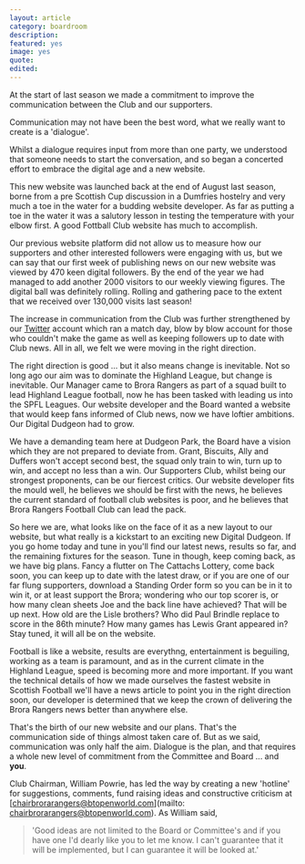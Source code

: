 ```yaml
---
layout: article
category: boardroom
description:
featured: yes
image: yes
quote:
edited:
---
```

At the start of last season we made a commitment to improve the communication between the Club and our supporters.

Communication may not have been the best word, what we really want to create is a 'dialogue'.

Whilst a dialogue requires input from more than one party, we understood that someone needs to start the conversation, and so began a concerted effort to embrace the digital age and a new website.

This new website was launched back at the end of August last season, borne from a pre Scottish Cup discussion in a Dumfries hostelry and very much a toe in the water for a budding website developer. As far as putting a toe in the water it was a salutory lesson in testing the temperature with your elbow first. A good Fottball Club website has much to accomplish.

Our previous website platform did not allow us to measure how our supporters and other interested followers were engaging with us, but we can say that our first week of publishing news on our new website was viewed by 470 keen digital followers. By the end of the year we had managed to add another 2000 visitors to our weekly viewing figures. The digital ball was definitely rolling. Rolling and gathering pace to the extent that we received over 130,000 visits last season!

The increase in communication from the Club was further strengthened by our [Twitter](https://twitter.com/brorarangers) account which ran a match day, blow by blow account for those who couldn't make the game as well as keeping followers up to date with Club news. All in all, we felt we were moving in the right direction.

The right direction is good ... but it also means change is inevitable. Not so long ago our aim was to dominate the Highland League, but change is inevitable. Our Manager came to Brora Rangers as part of a squad built to lead Highland League football, now he has been tasked with leading us into the SPFL Leagues. Our website developer and the Board wanted a website that would keep fans informed of Club news, now we have loftier ambitions. Our Digital Dudgeon had to grow.

We have a demanding team here at Dudgeon Park, the Board have a vision which they are not prepared to deviate from. Grant, Biscuits, Ally and Duffers won't accept second best, the squad only train to win, turn up to win, and accept no less than a win. Our Supporters Club, whilst being our strongest proponents, can be our fiercest critics. Our website developer fits the mould well, he believes we should be first with the news, he believes the current standard of football club websites is poor, and he believes that Brora Rangers Football Club can lead the pack.

So here we are, what looks like on the face of it as a new layout to our website, but what really is a kickstart to an exciting new Digital Dudgeon. If you go home today and tune in you'll find our latest news, results so far, and the remaining fixtures for the season. Tune in though, keep coming back, as we have big plans. Fancy a flutter on The Cattachs Lottery, come back soon, you can keep up to date with the latest draw, or if you are one of our far flung supporters, download a Standing Order form so you can be in it to win it, or at least support the Brora; wondering who our top scorer is, or how many clean sheets Joe and the back line have achieved? That will be up next. How old are the Lisle brothers? Who did Paul Brindle replace to score in the 86th minute? How many games has Lewis Grant appeared in? Stay tuned, it will all be on the website.

Football is like a website, results are everythng, entertainment is beguiling, working as a team is paramount, and as in the current climate in the Highland League, speed is becoming more and more important. If you want the technical details of how we made ourselves the fastest website in Scottish Football we'll have a news article to point you in the right direction soon, our developer is determined that we keep the crown of delivering the Brora Rangers news better than anywhere else.

That's the birth of our new website and our plans. That's the communication side of things almost taken care of. But as we said, communication was only half the aim. Dialogue is the plan, and that requires a whole new level of commitment from the Committee and Board ... and **you**.

Club Chairman, William Powrie, has led the way by creating a new 'hotline' for suggestions, comments, fund raising ideas and constructive criticism at [chairbrorarangers@btopenworld.com](mailto: chairbrorarangers@btopenworld.com). As William said,

>'Good ideas are not limited to the Board or Committee's and if you have one I'd dearly like you to let me know. I can't guarantee that it will be implemented, but I can guarantee it will be looked at.'